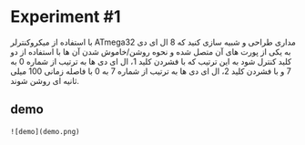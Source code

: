 # Experiment #1

با استفاده از میکروکنترلر ATmega32  مداری طراحی و شبیه سازی کنید که 8 ال ای دی به یکی از پورت های آن متصل شده و نحوه روشن/خاموش شدن آن ها با استفاده از دو کلید کنترل شود به این ترتیب که با فشردن کلید 1، ال ای دی ها به ترتیب از شماره 0 به 7 و با فشردن کلید 2، ال ای دی ها به ترتیب از شماره 7 به 0 با فاصله زمانی 100 میلی ثانیه ای روشن شوند.

## demo
	![demo](demo.png)